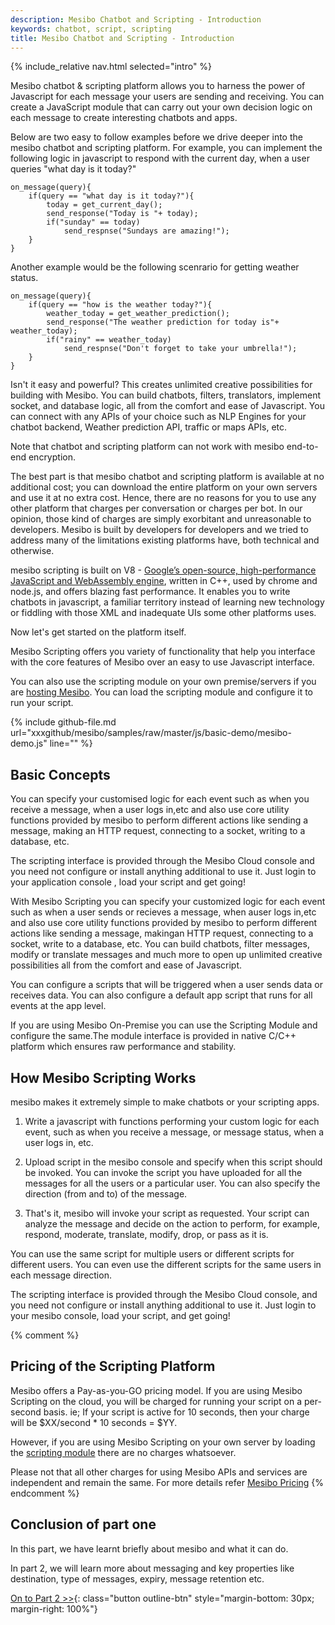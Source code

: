 ```yaml
---
description: Mesibo Chatbot and Scripting - Introduction
keywords: chatbot, script, scripting
title: Mesibo Chatbot and Scripting - Introduction
---
```

{% include_relative nav.html selected="intro" %}

Mesibo chatbot & scripting platform allows you to harness the power of Javascript for each message your users are sending and receiving. You can create a JavaScript module that can carry out your own decision logic on each message to create interesting chatbots and apps.

Below are two easy to follow examples before we drive deeper into the mesibo chatbot and scripting platform.
For example, you can implement the following logic in javascript to respond with the current day, when a user queries "what day is it today?"
```
on_message(query){
	if(query == "what day is it today?"){
		today = get_current_day();
		send_response("Today is "+ today);
		if("sunday" == today)
			send_respnse("Sundays are amazing!");
	}
}
```
Another example would be the following scenrario for getting weather status.
```
on_message(query){
	if(query == "how is the weather today?"){
		weather_today = get_weather_prediction();
		send_response("The weather prediction for today is"+ weather_today);
		if("rainy" == weather_today)
			send_respnse("Don't forget to take your umbrella!");
	}
}
```

Isn't it easy and powerful? This creates unlimited creative possibilities for building with Mesibo. You can build chatbots, filters, translators, implement socket, and database logic, all from the comfort and ease of Javascript. You can connect with any APIs of your choice such as NLP Engines for your chatbot backend, Weather prediction API, traffic or maps APIs, etc.
 
Note that chatbot and scripting platform can not work with mesibo end-to-end encryption.

The best part is that mesibo chatbot and scripting platform is available at no additional cost; you can download the entire platform on your own servers and use it at no extra cost. Hence, there are no reasons for you to use any other platform that charges per conversation or charges per bot. In our opinion, those kind of charges are simply exorbitant and unreasonable to developers.  Mesibo is built by developers for developers and we tried to address many of the limitations existing platforms have, both technical and otherwise. 

mesibo scripting is built on V8 - [Google’s open-source, high-performance JavaScript and WebAssembly engine](https://v8.dev), written in C++, used by chrome and node.js, and offers blazing fast performance. It enables you to write chatbots in javascript, a familiar territory instead of learning new technology or fiddling with those XML and inadequate UIs some other platforms uses.

Now let's get started on the platform itself.

Mesibo Scripting offers you variety of functionality that help you interface with the core features of Mesibo over an easy to use Javascript interface.

You can also use the scripting module on your own premise/servers if you are [hosting Mesibo](https://mesibo.com/documentation/on-premise/). You can load the scripting module and configure it to run your script.

{% include github-file.md url="xxxgithub/mesibo/samples/raw/master/js/basic-demo/mesibo-demo.js" line="" %}

## Basic Concepts
You can specify your customised logic for each event such as when you receive a message, when a user logs in,etc and also use core utility functions provided by mesibo to perform different actions like sending a message, making an HTTP request, connecting to a socket, writing to a database, etc.

The scripting interface is provided through the Mesibo Cloud console and you need not configure or install anything additional to use it. Just login to your application console , load your script and get going! 

With Mesibo Scripting you can specify your customized logic for each event such as when a user  sends or recieves a message,  when auser logs in,etc and also use core utility functions provided by mesibo to perform different actions like sending a message, makingan HTTP request, connecting to a socket, write to a database, etc. You can build chatbots, filter messages, modify or translate messages and much more to open up unlimited creative possibilities all from the comfort and ease of Javascript.

You can configure a scripts that will be triggered when a user sends data or receives  data. You can also configure a default app script that runs for all events at the app level.

If you are using Mesibo On-Premise you can use the Scripting Module and configure the same.The module interface is provided in native C/C++ platform which ensures raw performance and stability.

## How Mesibo Scripting Works
mesibo makes it extremely simple to make chatbots or your scripting apps.

1. Write a javascript with functions performing your custom logic for each event, such as when you receive a message, or message status, when a user logs in, etc.

2. Upload script in the mesibo console and specify when this script should be invoked. You can invoke the script you have uploaded for all the messages for all the users or a particular user. You can also specify the direction (from and to) of the message. 

3. That's it, mesibo will invoke your script as requested. Your script can analyze the message and decide on the action to perform, for example, respond, moderate, translate, modify, drop, or pass as it is.

You can use the same script for multiple users or different scripts for different users. You can even use the different scripts for the same users in each message direction.

The scripting interface is provided through the Mesibo Cloud console, and you need not configure or install anything additional to use it. Just login to your mesibo console, load your script, and get going!

{% comment %}
## Pricing of the Scripting Platform

Mesibo offers a Pay-as-you-GO pricing model. If you are using Mesibo Scripting on the cloud, you will be charged for running your script on a per-second basis. ie; If your script is active for 10 seconds, then your charge will be $XX/second * 10 seconds = $YY. 

However, if you are using Mesibo Scripting on your own server by loading the [scripting module]() there are no charges whatsoever.

Please not that all other charges for using Mesibo APIs and services are independent and remain the same.
For more details refer [Mesibo Pricing](https://mesibo.com/pricing/) 
{% endcomment %}

## Conclusion of part one

In this part, we have learnt briefly about mesibo and what it can do. 

In part 2, we will learn more about messaging and key properties like destination, type of messages, expiry, message retention etc. 

[On to Part 2 >>](messaging.md){: class="button outline-btn" style="margin-bottom: 30px; margin-right: 100%"}


